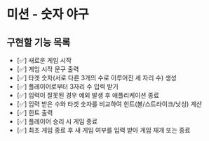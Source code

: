 # 미션 - 숫자 야구

## 구현할 기능 목록
+ [✅] 새로운 게임 시작
+ [✅] 게임 시작 문구 출력
+ [✅] 타겟 숫자(서로 다른 3개의 수로 이루어진 세 자리 수) 생성
+ [✅] 플레이어로부터 3자리 수 입력 받기
+ [✅] 입력이 잘못된 경우 예외 발생 후 애플리케이션 종료
+ [✅] 입력 받은 수와 타겟 숫자를 비교하여 힌트(볼/스트라이크/낫싱) 계산
+ [✅] 힌트 출력
+ [✅] 플레이어 승리 시 게임 종료
+ [✅] 최초 게임 종료 후 새 게임 여부를 입력 받아 게임 재개 또는 종료